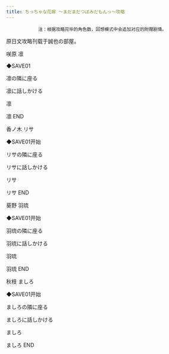```yaml
---
title: ちっちゃな花嫁 ～まだまだつぼみだもんっ～攻略
---
```


                注：根据攻略完毕的角色数，回想模式中会追加对应的附赠剧情。

原日文攻略刊载于誠也の部屋。



咲原 凛



◆SAVE01

凛の隣に座る

凛に話しかける

凛



凛 END



香ノ木 リサ



◆SAVE01开始

リサの隣に座る

リサに話しかける

リサ



リサ END



葵野 羽琉



◆SAVE01开始

羽琉の隣に座る

羽琉に話しかける

羽琉



羽琉 END



秋枝 ましろ



◆SAVE01开始

ましろの隣に座る

ましろに話しかける

ましろ



ましろ END


              
